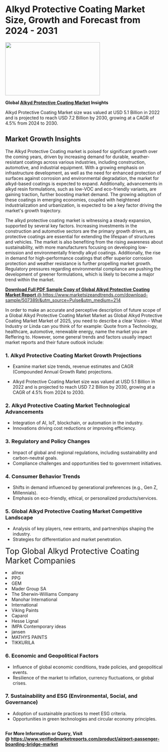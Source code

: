 <H1>Alkyd Protective Coating Market Size, Growth and Forecast from 2024 - 2031</H1><img class="aligncenter size-medium wp-image-584254" src="https://thirdeyenews.in/wp-content/uploads/2024/09/Global-Market-Research-300x168.jpeg" alt="" width="300" height="168" /><p><strong>Global&nbsp;<a href="https://www.marketsizeandtrends.com/download-sample/507389/&amp;utm_source=Pulse&amp;utm_medium=214">Alkyd Protective Coating Market</a> Insights</strong></p><p>Alkyd Protective Coating Market size was valued at USD 5.1 Billion in 2022 and is projected to reach USD 7.2 Billion by 2030, growing at a CAGR of 4.5% from 2024 to 2030.</p><p><h2>Market Growth Insights</h2> <p>The Alkyd Protective Coating market is poised for significant growth over the coming years, driven by increasing demand for durable, weather-resistant coatings across various industries, including construction, automotive, and industrial equipment. With a growing emphasis on infrastructure development, as well as the need for enhanced protection of surfaces against corrosion and environmental degradation, the market for alkyd-based coatings is expected to expand. Additionally, advancements in alkyd resin formulations, such as low-VOC and eco-friendly variants, are gaining traction, further boosting market demand. The growing adoption of these coatings in emerging economies, coupled with heightened industrialization and urbanization, is expected to be a key factor driving the market's growth trajectory.</p> <p><a href="#"></a></p> <p>The alkyd protective coating market is witnessing a steady expansion, supported by several key factors. Increasing investments in the construction and automotive sectors are the primary growth drivers, as protective coatings are essential for extending the lifespan of structures and vehicles. The market is also benefiting from the rising awareness about sustainability, with more manufacturers focusing on developing low-emission and environmentally friendly alkyd coatings. Additionally, the rise in demand for high-performance coatings that offer superior corrosion protection and weather resistance is further propelling market growth. Regulatory pressures regarding environmental compliance are pushing the development of greener formulations, which is likely to become a major trend within the market.</p> <p><a href="#"></p><p><span class=""><strong>Download Full PDF Sample Copy of Global Alkyd Protective Coating Market Report</strong> @ <a href="https://www.marketsizeandtrends.com/download-sample/507389/&amp;utm_source=Pulse&amp;utm_medium=214" target="_blank">https://www.marketsizeandtrends.com/download-sample/507389/&amp;utm_source=Pulse&amp;utm_medium=214</a></span></p><p>In order to make an accurate and perceptive description of future scope of a Global&nbsp;Alkyd Protective Coating Market Market as Global&nbsp;Alkyd Protective Coating Market Market of 2025, you need to describe a clear Vision &ndash; What Industry or Linda can you think of for example: Quote from a Technology, healthcare, automotive, renewable energy, name the market you are Reffering to. However, some general trends and factors usually impact market reports and their future outlook include:</p><h3>1.&nbsp;<strong>Alkyd Protective Coating Market Growth Projections</strong></h3><ul><li>Examine market size trends, revenue estimates and CAGR (Compounded Annual Growth Rate) projections.</li><li><p>Alkyd Protective Coating Market size was valued at USD 5.1 Billion in 2022 and is projected to reach USD 7.2 Billion by 2030, growing at a CAGR of 4.5% from 2024 to 2030.</p></li></ul><h3>2.&nbsp;<strong>Alkyd Protective Coating Market Technological Advancements</strong></h3><ul><li>Integration of AI, IoT, blockchain, or automation in the industry.</li><li>Innovations driving cost reductions or improving efficiency.</li></ul><h3>3.&nbsp;<strong>Regulatory and Policy Changes</strong></h3><ul><li>Impact of global and regional regulations, including sustainability and carbon-neutral goals.</li><li>Compliance challenges and opportunities tied to government initiatives.</li></ul><h3>4.&nbsp;<strong>Consumer Behavior Trends</strong></h3><ul><li>Shifts in demand influenced by generational preferences (e.g., Gen Z, Millennials).</li><li>Emphasis on eco-friendly, ethical, or personalized products/services.</li></ul><h3>5.&nbsp;<strong>Global Alkyd Protective Coating Market Competitive Landscape</strong></h3><ul><li>Analysis of key players, new entrants, and partnerships shaping the industry.</li><li>Strategies for differentiation and market penetration.</li></ul><p data-pm-slice="1 1 []"><span style="color: inherit; font-family: inherit; font-size: 25px;">Top Global Alkyd Protective Coating Market Companies</span></p><div class="" data-test-id=""><p><li>allnex</li><li> PPG</li><li> GEM</li><li> Mader Group SA</li><li> The Sherwin-Williams Company</li><li> Manohar International</li><li> International</li><li> Viking Paints</li><li> Caparol</li><li> Hesse Lignal</li><li> IMPA Contemporary ideas</li><li> jansen</li><li> MATHYS PAINTS</li><li> TIKKURILA</li></p></div><h3>6.&nbsp;<strong>Economic and Geopolitical Factors</strong></h3><ul><li>Influence of global economic conditions, trade policies, and geopolitical events.</li><li>Resilience of the market to inflation, currency fluctuations, or global crises.</li></ul><h3>7.&nbsp;<strong>Sustainability and ESG (Environmental, Social, and Governance)</strong></h3><ul><li>Adoption of sustainable practices to meet ESG criteria.</li><li>Opportunities in green technologies and circular economy principles.</li></ul><h2><strong style="font-size: 14px;">For More Information or Query, Visit @&nbsp;</strong><a style="background-color: #ffffff; font-size: 14px;" href="https://www.marketsizeandtrends.com/report/alkyd-protective-coating-market/" target="_blank">https://www.verifiedmarketreports.com/product/airport-passenger-boarding-bridge-market</a></h2>
